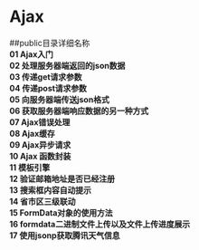 # Ajax  
##public目录详细名称  
**01 Ajax入门**  
**02 处理服务器端返回的json数据**  
**03 传递get请求参数**  
**04 传递post请求参数**  
**05 向服务器端传送json格式**  
**06 获取服务器端响应数据的另一种方式**  
**07 Ajax错误处理**  
**08 Ajax缓存**  
**09 Ajax异步请求**  
**10 Ajax 函数封装**  
**11 模板引擎**  
**12 验证邮箱地址是否已经注册**  
**13 搜索框内容自动提示**  
**14 省市区三级联动**  
**15 FormData对象的使用方法**  
**16 formdata二进制文件上传以及文件上传进度展示**  
**17 使用jsonp获取腾讯天气信息**  